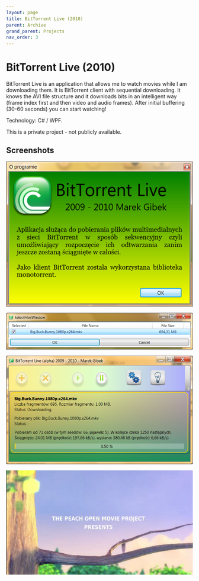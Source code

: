 ```yaml
---
layout: page
title: BitTorrent Live (2010)
parent: Archive
grand_parent: Projects
nav_order: 3
---
```


# BitTorrent Live (2010)

BitTorrent Live is an application that allows me to watch movies while I am downloading them. It is BitTorrent client with sequential downloading. It knows the AVI file structure and it downloads bits in an intelligent way (frame index first and then video and audio frames). After initial buffering (30-60 seconds) you can start watching!

Technology: C# / WPF.

This is a private project - not publicly available.

## Screenshots

![BitTorrent Live screenshot](bittorrent_live/bittorrent_01.png)

![BitTorrent Live screenshot](bittorrent_live/bittorrent_02.png)

![BitTorrent Live screenshot](bittorrent_live/bittorrent_03.png)

![BitTorrent Live screenshot](bittorrent_live/bittorrent_04.png)
